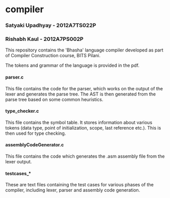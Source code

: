 # compiler
### Satyaki Upadhyay - 2012A7TS022P
### Rishabh Kaul - 2012A7PS002P 

This repository contains the 'Bhasha' language compiler developed as part of Compiler Construction course, BITS Pilani.


The tokens and grammar of the language is provided in the pdf.

#### parser.c
This file contains the code for the parser, which works on the output of the lexer and generates the parse tree. The AST is then generated from the parse tree based on some common heuristics.
#### type_checker.c
This file contains the symbol table. It stores information about various tokens (data type, point of initialization, scope, last reference etc.). This is then used for type checking.
#### assemblyCodeGenerator.c
This file contains the code which generates the .asm assembly file from the lexer output.
#### testcases_*
These are text files containing the test cases for various phases of the compiler, including lexer, parser and assembly code generation.
